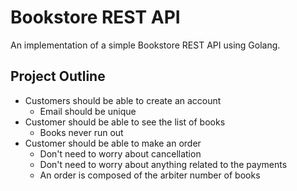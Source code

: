 # Bookstore REST API
An implementation of a simple Bookstore REST API using Golang.

## Project Outline
- Customers should be able to create an account
    - Email should be unique
- Customer should be able to see the list of books
  - Books never run out
- Customer should be able to make an order
  - Don't need to worry about cancellation
  - Don't need to worry about anything related to the payments
  - An order is composed of the arbiter number of books


